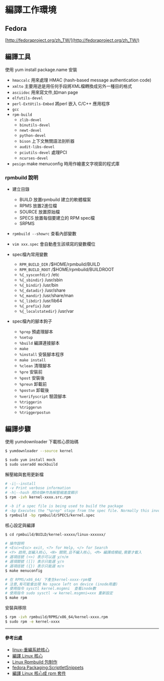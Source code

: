 # 編譯工作環境

## Fedora

[http://fedoraproject.org/zh_TW/](http://fedoraproject.org/zh_TW/)

## 編譯工具

使用 yum install package.name 安裝

- `hmaccalc` 用來處理 HMAC (hash-based message authentication code)
- `xmlto` 主要用途是用任何手段將XML檔轉換成另外一種目的格式
- `asciidoc` 用來寫文件,如man page
- `elfutils-devel`
- `perl-ExtUtils-Embed` 將perl 嵌入 C/C++ 應用程序
- `gcc` 
- `rpm-build`
    - `zlib-devel`
    - `binutils-devel`
    - `newt-devel`
    - `python-devel`
    - `bison` 上下文無關語法剖析器
    - `audit-libs-devel`
    - `pciutils-devel` 處理PCI
    - `ncurses-devel`
- `pesign` make menuconfig 時用作繪畫文字視窗的程式庫

### rpmbuild 說明
- 建立目錄
    - BUILD 放置rpmbuild 建立的軟體檔案
    - RPMS 放置2進位檔
    - SOURCE 放置原始檔
    - SPECS 放置每個要建立的 RPM spec檔
    - SRPMS 
- `rpmbuild --showrc` 查看內部變數
- `vim xxx.spec` 會自動產生該填寫的變數欄位
- spec檔內常用變數
    - `RPM_BUILD_DIR` /$HOME/rpmbuild/BUILD
    - `RPM_BUILD_ROOT` /$HOME/rpmbuild/BUILDROOT
    - `%{_sysconfdir}` /etc
    - `%{_sbindir}` /usr/sbin
    - `%{_bindir}` /usr/bin
    - `%{_datadir}` /usr/share
    - `%{_mandir}` /usr/share/man
    - `%{_libdir}` /usr/lib64
    - `%{_prefix}` /usr
    - `%{_localstatedir}` /usr/var
    
- spec檔內的腳本鉤子
    - `%prep` 預處理腳本
    - `%setup`
    - `%build` 編譯連接腳本
    - `make`
    - `%install` 安裝腳本程序
    - `make install`
    - `%clean` 清理腳本
    - `%pre` 安裝前
    - `%post` 安裝後
    - `%preun` 卸載前
    - `%postun` 卸載後
    - `%verifyscript` 驗證腳本
    - `%triggerin`
    - `%triggerun`
    - `%triggerpostun`
    
## 編譯步驟

使用 yumdownloader 下載核心原始碼
```sh
$ yumdownloader --source kernel
```

```sh
$ sudo yum install mock
$ sudo useradd mockbuild
```

解壓縮與套用更新檔
```sh
# -i|--install
# -v Print verbose information
# -h|--hash 用50個#作為解壓縮進度顯示
$ rpm -ivh kernel-xxxx.src.rpm

# -b if a spec file is being used to build the package
# -bp Executes the "%prep" stage from the spec file. Normally this involves unpacking the sources and applying any patches.
$ rpmbuild -bp rpmbuild/SPECS/kernel.spec
```

核心設定與編譯
```sh
$ cd rpmbuild/BUILD/kernel-xxxxx/linux-xxxxxx/

# 操作說明
# <Esc><Esc> exit, <?> for Help, </> for Search
# <Y> 啟用,並編入核心, <N> 關閉,且不編入核心, <M> 編譯成模組,需要才載入
# 選項括號 (<>) 表示可以選 y/n/m
# 選項關號 ([]) 表示只能選 y/n
# 選項括號 ({}) 表示只能選 m/n
$ make menuconfig

# 在 RPMS/x86_64/ 下產生kernel-xxxx-rpm檔 
# 注意,有可能會出現 No space left on device (inode用盡)
# 使用指令 sysctl kernel.msgmni  查看inode數
# 使用指令 sudo sysctl -w kernel.msgmni=xxx 重新設定
$ make rpm
```

安裝與移除
```sh
$ rpm -ivh rpmbuild/RPMS/x86_64/kernel-xxxx.rpm 
$ sudo rpm -e kernel-xxxx
```


-------------------------------
#### 參考出處
- [linux-重編系統核心](http://darkranger.no-ip.org/content/how-to%EF%BC%9Alinux-%E9%87%8D%E7%B7%A8%E7%B3%BB%E7%B5%B1%E6%A0%B8%E5%BF%83)
- [編譯 Linux 核心](http://wiki.debian.org.hk/w/Compile_Linux_kernel)
- [Linux Rpmbuild 包制作](http://kling.blog.51cto.com/3320545/1239571)
- [fedora Packaging:ScriptletSnippets](http://fedoraproject.org/wiki/Packaging:ScriptletSnippets)
- [編譯 Linux 核心成 rpm 套件](http://wiki.debian.org.hk/w/Compile_Linux_kernel_as_rpm)
